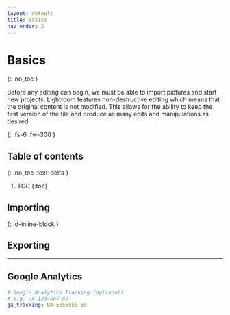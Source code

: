 ```yaml
---
layout: default
title: Basics
nav_order: 2
---
```


# Basics
{: .no_toc }


Before any editing can begin, we must be able to import pictures and start new projects. Lightroom features non-destructive editing which means that the original content is not modified. This allows for the ability to keep the first version of the file and produce as many edits and manipulations as desired.

{: .fs-6 .fw-300 }

## Table of contents
{: .no_toc .text-delta }

1. TOC
{:toc}

## Importing
{: .d-inline-block }

## Exporting

---




## Google Analytics

```yaml
# Google Analytics Tracking (optional)
# e.g, UA-1234567-89
ga_tracking: UA-5555555-55
```

